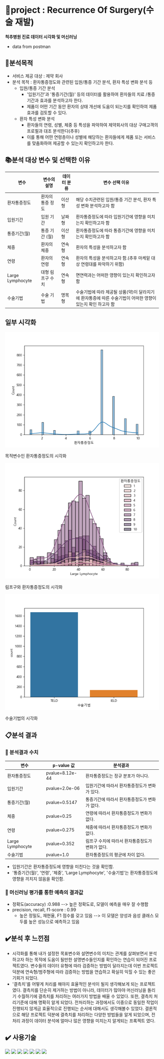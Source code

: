#  📂project : Recurrence Of Surgery(수술 재발)
**척추병원 진료 데이터 시각화 및 머신러닝**
  - data from postman

## 📝분석목적
- 서비스 제공 대상 : 제약 회사 
- 분석 목적 : 환자통증정도와 관련된 입원/통증 기간 분석, 환자 특성 변화 분석 등
    - 입원/통증 기간 분석
        - '입원기간'과 '통증기간(월)' 등의 데이터를 활용하여 환자들의 치료 /통증기간과 효과를 분석하고자 한다.
        -  제품이 어떤 기간 동안 환자의 상태 개선에 도움이 되는지를 확인하여 제품 효과를 검토할 수 있다.
    - 환자 특성 변화 분석
        - 환자들의 연령, 성별, 체중 등 특성을 파악하여 제약회사의 대상 구매고객의 프로필과 대조 분석한다(추후)
        - 이를 통해 어떤 연령층이나 성별에 해당하는 환자들에게 제품 또는 서비스를 맞춤화하여 제공할 수 있는지 확인하고자 한다.

## 📚분석 대상 변수 및 선택한 이유 

| 변수    | 변수의 설명   | 데이터 분류 | 변수 선택 이유 |
|------|------|-----|------|
| 환자통증정도  | 환자의 통증 정도 | 이산형 | 해당 수치관련된 입원/통증 기간 분석, 환자 특성 변화 분석하고자 함   |
| 입원기간   | 입원 기간   | 날짜형 | 환자통증정도에 따라 입원기간에 영향을 미치는지 확인하고자 함|
| 통증기간(월)   | 통증 기간 (월) | 이산형 | 환자통증정도에 따라 통증기간에 영향을 미치는지 확인하고자 함  |
| 체중   | 환자의 체중   | 연속형 | 환자의 특성을 분석하고자 함|
| 연령     | 환자의 연령   | 연속형  | 환자의 특성을 분석하고자 함.(추후 마케잍 대상 연령대를 파악하기 위함)|
| Large Lymphocyte  | 대형 림프구 수치  | 연속형 |  면연력과는 어떠한 영향이 있는지 확인하고자 함|
| 수술기법  | 수술 기법  |명목형 | 수술기법에 따라 제공될 상품(약)이 달라지기에 환자통증에 따른 수술기법이 어떠한 영향이 있는지 확인 하고자 함   |

## 일부 시각화 
![환자통증정도(목적변수)의 시각화](./images/환자통증정도.png)

목적변수인 환자통증정도의 시각화

![림프구의 시각화](./images/림프구.png)

림프구와 환자통증정도의 시각화

![수술기법의 시각화](./images/수술기법.png)

수술기법의 시각화

## 📋분석 결과 
### 📝 분석결과 수치 
| 변수  | p-value 값 | 분석결과        |
|------|------|-----|
| 환자통증정도  |pvalue=8.12e-44  |환자통증정도는 정규 분포가 아니다.  | 
| 입원기간   |pvalue=2.0e-06  | 입원기간에 따라서 환자통증정도가 변화가 있다.| 
| 통증기간(월)   |pvalue=0.5147 | 통증기간에 따라서 환자통증정도가 변화가 없다. | 
| 체중   | pvalue=0.25 |연령에 따라서 환자통증정도가 변화가 없다.  |
| 연령     |pvalue=0.275| 체중에 따라서 환자통증정도가 변화가 없다.| 
| Large Lymphocyte  | pvalue=0.352  |림프구 수치에 따라서 환자통증정도가 변화가 없다. | 
| 수술기법  |pvalue=1.0   |환자통증정도의 평균에 차이 없다. | 
- 입원기간은 환자통증정도에 영향을 미친다는 것을 확인함.
- '통증기간(월)', '연령', '체중', 'Large Lymphocyte', '수술기법'는 환자통증정도에 영향을 끼치지 않음을 확인함.

### 📝 머신러닝 평가를 통한 예측의 결과값
- 정확도(accuracy) :0.988  --> 높은 정확도로, 모델이 예측을 매우 잘 수행함
- precision, recall, f1-score : 0.99
    - 높은 정밀도, 재현율, F1 점수를 갖고 있음 -->  이 모델은 양성과 음성 클래스 모두를 높은 성능으로 예측하고 있음


## ✔️분석 후  느낀점 
- 시각화를 통해 내가 설정한 목표변수와 설면변수의 미치는 관계를 살펴보면서 분석하고자 하는 목적에 도움이 될만한 설명변수들인지를 확인하는 연습이 되어진 프로젝트였다. 변수들의 데이터 유형에 따라 검증하는 방법이 달라지는데 이번 프로젝트 덕분에 연속형/범주형에 따라 검증하는 방법을 연습하고 확실히 익힐 수 있는 좋은 기회가 되었다.
- '결측치'를 어떻게 처리를 해야지 효율적인 분석이 될지 생각해보게 되는 프로젝트였다. 결측치를 단순히 제거하는 방법이 아니라, 데이터가 많아야 머신러닝을 돌리기 수월하기에 결측치를 처리하는 여러가지 방법을 배울 수 있었다. 또한, 결측치 처리기준에 대해 명확히 알게 되었다. 전처리하는 과정에서도 이중으로 동일한 작업이 진행되지 않게금 효율적으로 진행되는 순서에 대해서도 생각해볼수 있었다. 결론적으로 해당 프로젝트 덕분에 결측치를 처리하는 다양한 방법들을 알게 되었으며, 전처리 과정이 데이터 분석에 얼마나 많은 영향을 미치는지 알게되는 프록젝트 였다.


## ✔️ 사용기술 
<img src="https://img.shields.io/badge/Python-3776AB?style=for-the-badge&logo=Python&logoColor=white"/> <img
src="https://img.shields.io/badge/MongoDB-%234ea94b.svg?style=for-the-badge&logo=mongodb&logoColor=white"/> <img
src="https://img.shields.io/badge/github-%23121011.svg?style=for-the-badge&logo=github&logoColor=white"/> <img
src="https://img.shields.io/badge/Anaconda-44A833?style=for-the-badge&logo=Anaconda&logoColor=white"/> <img 
src="https://img.shields.io/badge/Visual Studio Code-007ACC?style=for-the-badge&logo=Visual Studio Code&logoColor=white"/> <img 
src="https://img.shields.io/badge/Google Cloud-4285F4?style=for-the-badge&logo=Google Cloud&logoColor=white"/> <img 
src="https://img.shields.io/badge/Postman-FF6C37?style=for-the-badge&logo=postman&logoColor=white"/>

